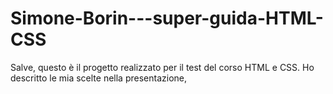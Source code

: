 # Simone-Borin---super-guida-HTML-CSS

Salve, questo è il progetto realizzato per il test del corso HTML e CSS.
Ho descritto le mia scelte nella presentazione,
